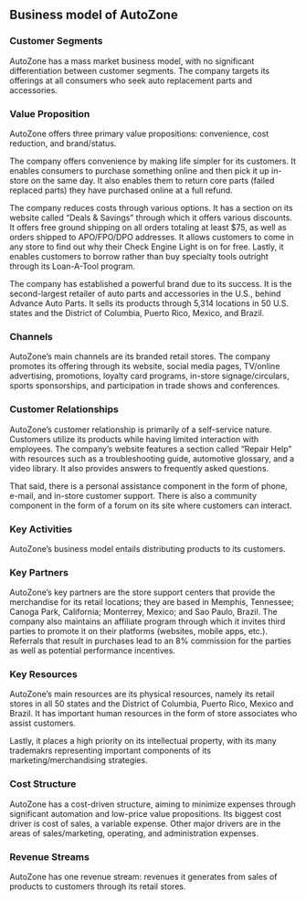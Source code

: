 Business model of AutoZone
--------------------------

 ### Customer Segments

 AutoZone has a mass market business model, with no significant differentiation between customer segments. The company targets its offerings at all consumers who seek auto replacement parts and accessories.

 ### Value Proposition

 AutoZone offers three primary value propositions: convenience, cost reduction, and brand/status.

 The company offers convenience by making life simpler for its customers. It enables consumers to purchase something online and then pick it up in-store on the same day. It also enables them to return core parts (failed replaced parts) they have purchased online at a full refund.

 The company reduces costs through various options. It has a section on its website called “Deals & Savings” through which it offers various discounts. It offers free ground shipping on all orders totaling at least $75, as well as orders shipped to APO/FPO/DPO addresses. It allows customers to come in any store to find out why their Check Engine Light is on for free. Lastly, it enables customers to borrow rather than buy specialty tools outright through its Loan-A-Tool program.

 The company has established a powerful brand due to its success. It is the second-largest retailer of auto parts and accessories in the U.S., behind Advance Auto Parts. It sells its products through 5,314 locations in 50 U.S. states and the District of Columbia, Puerto Rico, Mexico, and Brazil.

 ### Channels

 AutoZone’s main channels are its branded retail stores. The company promotes its offering through its website, social media pages, TV/online advertising, promotions, loyalty card programs, in-store signage/circulars, sports sponsorships, and participation in trade shows and conferences.

 ### Customer Relationships

 AutoZone’s customer relationship is primarily of a self-service nature. Customers utilize its products while having limited interaction with employees. The company’s website features a section called “Repair Help” with resources such as a troubleshooting guide, automotive glossary, and a video library. It also provides answers to frequently asked questions.

 That said, there is a personal assistance component in the form of phone, e-mail, and in-store customer support. There is also a community component in the form of a forum on its site where customers can interact.

 ### Key Activities

 AutoZone’s business model entails distributing products to its customers.

 ### Key Partners

 AutoZone’s key partners are the store support centers that provide the merchandise for its retail locations; they are based in Memphis, Tennessee; Canoga Park, California; Monterrey, Mexico; and Sao Paulo, Brazil. The company also maintains an affiliate program through which it invites third parties to promote it on their platforms (websites, mobile apps, etc.). Referrals that result in purchases lead to an 8% commission for the parties as well as potential performance incentives.

 ### Key Resources

 AutoZone’s main resources are its physical resources, namely its retail stores in all 50 states and the District of Columbia, Puerto Rico, Mexico and Brazil. It has important human resources in the form of store associates who assist customers.

 Lastly, it places a high priority on its intellectual property, with its many trademakrs representing important components of its marketing/merchandising strategies.

 ### Cost Structure

 AutoZone has a cost-driven structure, aiming to minimize expenses through significant automation and low-price value propositions. Its biggest cost driver is cost of sales, a variable expense. Other major drivers are in the areas of sales/marketing, operating, and administration expenses.

 ### Revenue Streams

 AutoZone has one revenue stream: revenues it generates from sales of products to customers through its retail stores.